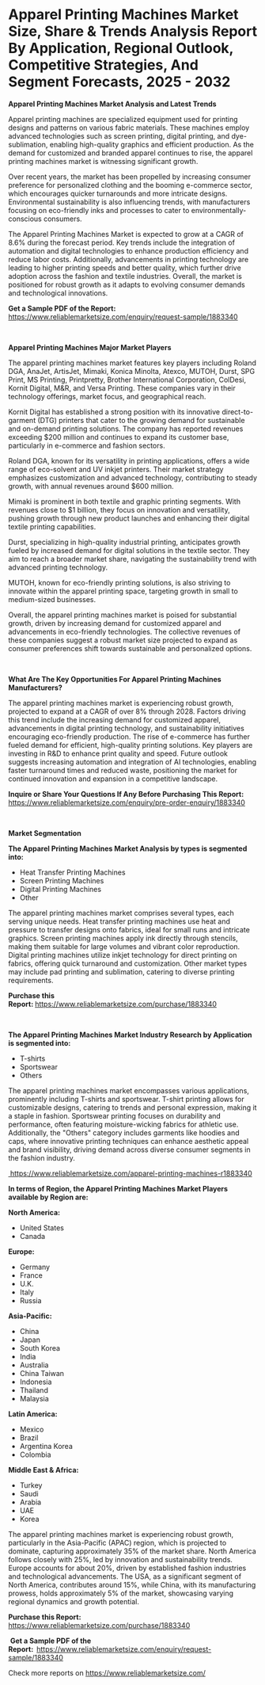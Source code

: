 <p><h1>Apparel Printing Machines Market Size, Share & Trends Analysis Report By Application, Regional Outlook, Competitive Strategies, And Segment Forecasts, 2025 - 2032</h1></p><p><strong>Apparel Printing Machines Market Analysis and Latest Trends</strong></p>
<p><p>Apparel printing machines are specialized equipment used for printing designs and patterns on various fabric materials. These machines employ advanced technologies such as screen printing, digital printing, and dye-sublimation, enabling high-quality graphics and efficient production. As the demand for customized and branded apparel continues to rise, the apparel printing machines market is witnessing significant growth.</p><p>Over recent years, the market has been propelled by increasing consumer preference for personalized clothing and the booming e-commerce sector, which encourages quicker turnarounds and more intricate designs. Environmental sustainability is also influencing trends, with manufacturers focusing on eco-friendly inks and processes to cater to environmentally-conscious consumers.</p><p>The Apparel Printing Machines Market is expected to grow at a CAGR of 8.6% during the forecast period. Key trends include the integration of automation and digital technologies to enhance production efficiency and reduce labor costs. Additionally, advancements in printing technology are leading to higher printing speeds and better quality, which further drive adoption across the fashion and textile industries. Overall, the market is positioned for robust growth as it adapts to evolving consumer demands and technological innovations.</p></p>
<p><strong>Get a Sample PDF of the Report:&nbsp;</strong> <a href="https://www.reliablemarketsize.com/enquiry/request-sample/1883340?utm_campaign=2946&utm_medium=2&utm_source=Github&utm_content=ia&utm_term=11042025&utm_id=apparel-printing-machines">https://www.reliablemarketsize.com/enquiry/request-sample/1883340</a></p>
<p>&nbsp;</p>
<p><strong>Apparel Printing Machines Major Market Players</strong></p>
<p><p>The apparel printing machines market features key players including Roland DGA, AnaJet, ArtisJet, Mimaki, Konica Minolta, Atexco, MUTOH, Durst, SPG Print, MS Printing, Printpretty, Brother International Corporation, ColDesi, Kornit Digital, M&R, and Versa Printing. These companies vary in their technology offerings, market focus, and geographical reach.</p><p>Kornit Digital has established a strong position with its innovative direct-to-garment (DTG) printers that cater to the growing demand for sustainable and on-demand printing solutions. The company has reported revenues exceeding $200 million and continues to expand its customer base, particularly in e-commerce and fashion sectors.</p><p>Roland DGA, known for its versatility in printing applications, offers a wide range of eco-solvent and UV inkjet printers. Their market strategy emphasizes customization and advanced technology, contributing to steady growth, with annual revenues around $600 million.</p><p>Mimaki is prominent in both textile and graphic printing segments. With revenues close to $1 billion, they focus on innovation and versatility, pushing growth through new product launches and enhancing their digital textile printing capabilities.</p><p>Durst, specializing in high-quality industrial printing, anticipates growth fueled by increased demand for digital solutions in the textile sector. They aim to reach a broader market share, navigating the sustainability trend with advanced printing technology.</p><p>MUTOH, known for eco-friendly printing solutions, is also striving to innovate within the apparel printing space, targeting growth in small to medium-sized businesses.</p><p>Overall, the apparel printing machines market is poised for substantial growth, driven by increasing demand for customized apparel and advancements in eco-friendly technologies. The collective revenues of these companies suggest a robust market size projected to expand as consumer preferences shift towards sustainable and personalized options.</p></p>
<p>&nbsp;</p>
<p><strong>What Are The Key Opportunities For Apparel Printing Machines Manufacturers?</strong></p>
<p><p>The apparel printing machines market is experiencing robust growth, projected to expand at a CAGR of over 8% through 2028. Factors driving this trend include the increasing demand for customized apparel, advancements in digital printing technology, and sustainability initiatives encouraging eco-friendly production. The rise of e-commerce has further fueled demand for efficient, high-quality printing solutions. Key players are investing in R&D to enhance print quality and speed. Future outlook suggests increasing automation and integration of AI technologies, enabling faster turnaround times and reduced waste, positioning the market for continued innovation and expansion in a competitive landscape.</p></p>
<p><strong>Inquire or Share Your Questions If Any Before Purchasing This Report:</strong> <a href="https://www.reliablemarketsize.com/enquiry/pre-order-enquiry/1883340?utm_campaign=2946&utm_medium=2&utm_source=Github&utm_content=ia&utm_term=11042025&utm_id=apparel-printing-machines">https://www.reliablemarketsize.com/enquiry/pre-order-enquiry/1883340</a></p>
<p>&nbsp;</p>
<p><strong>Market Segmentation</strong></p>
<p><strong>The Apparel Printing Machines Market Analysis by types is segmented into:</strong></p>
<p><ul><li>Heat Transfer Printing Machines</li><li>Screen Printing Machines</li><li>Digital Printing Machines</li><li>Other</li></ul></p>
<p><p>The apparel printing machines market comprises several types, each serving unique needs. Heat transfer printing machines use heat and pressure to transfer designs onto fabrics, ideal for small runs and intricate graphics. Screen printing machines apply ink directly through stencils, making them suitable for large volumes and vibrant color reproduction. Digital printing machines utilize inkjet technology for direct printing on fabrics, offering quick turnaround and customization. Other market types may include pad printing and sublimation, catering to diverse printing requirements.</p></p>
<p><strong>Purchase this Report:&nbsp;</strong><a href="https://www.reliablemarketsize.com/purchase/1883340?utm_campaign=2946&utm_medium=2&utm_source=Github&utm_content=ia&utm_term=11042025&utm_id=apparel-printing-machines">https://www.reliablemarketsize.com/purchase/1883340</a></p>
<p>&nbsp;</p>
<p><strong>The Apparel Printing Machines Market Industry Research by Application is segmented into:</strong></p>
<p><ul><li>T-shirts</li><li>Sportswear</li><li>Others</li></ul></p>
<p><p>The apparel printing machines market encompasses various applications, prominently including T-shirts and sportswear. T-shirt printing allows for customizable designs, catering to trends and personal expression, making it a staple in fashion. Sportswear printing focuses on durability and performance, often featuring moisture-wicking fabrics for athletic use. Additionally, the "Others" category includes garments like hoodies and caps, where innovative printing techniques can enhance aesthetic appeal and brand visibility, driving demand across diverse consumer segments in the fashion industry.</p></p>
<p><a href="https://www.reliablemarketsize.com/apparel-printing-machines-r1883340?utm_campaign=2946&utm_medium=2&utm_source=Github&utm_content=ia&utm_term=11042025&utm_id=apparel-printing-machines">&nbsp;https://www.reliablemarketsize.com/apparel-printing-machines-r1883340</a></p>
<p><strong>In terms of Region, the Apparel Printing Machines Market Players available by Region are:</strong></p>
<p>
    <p> <strong> North America: </strong>
        <ul>
            <li>United States</li>
            <li>Canada</li>
        </ul>
        </p> 
    <p> <strong> Europe: </strong>
        <ul>
            <li>Germany</li>
            <li>France</li>
            <li>U.K.</li>
            <li>Italy</li>
            <li>Russia</li>
        </ul>
        </p> 
    <p> <strong> Asia-Pacific: </strong>
        <ul>
            <li>China</li>
            <li>Japan</li>
            <li>South Korea</li>
            <li>India</li>
            <li>Australia</li>
            <li>China Taiwan</li>
            <li>Indonesia</li>
            <li>Thailand</li>
            <li>Malaysia</li>
        </ul>
        </p> 
    <p> <strong> Latin America: </strong>
        <ul>
            <li>Mexico</li>
            <li>Brazil</li>
            <li>Argentina Korea</li>
            <li>Colombia</li>
        </ul>
        </p> 
    <p> <strong> Middle East & Africa: </strong>
        <ul>
            <li>Turkey</li>
            <li>Saudi</li>
            <li>Arabia</li>
            <li>UAE</li>
            <li>Korea</li>
        </ul>
    </p>
    </p>
<p><p>The apparel printing machines market is experiencing robust growth, particularly in the Asia-Pacific (APAC) region, which is projected to dominate, capturing approximately 35% of the market share. North America follows closely with 25%, led by innovation and sustainability trends. Europe accounts for about 20%, driven by established fashion industries and technological advancements. The USA, as a significant segment of North America, contributes around 15%, while China, with its manufacturing prowess, holds approximately 5% of the market, showcasing varying regional dynamics and growth potential.</p></p>
<p><strong>Purchase this Report: </strong><a href="https://www.reliablemarketsize.com/purchase/1883340?utm_campaign=2946&utm_medium=2&utm_source=Github&utm_content=ia&utm_term=11042025&utm_id=apparel-printing-machines">https://www.reliablemarketsize.com/purchase/1883340</a></p>
<p>&nbsp;<strong>Get a Sample PDF of the Report:&nbsp;&nbsp;</strong><a href="https://www.reliablemarketsize.com/enquiry/request-sample/1883340?utm_campaign=2946&utm_medium=2&utm_source=Github&utm_content=ia&utm_term=11042025&utm_id=apparel-printing-machines">https://www.reliablemarketsize.com/enquiry/request-sample/1883340</a></p>
<p><strong></strong></p>
<p>Check more reports on <a href="https://www.reliablemarketsize.com/?utm_campaign=2946&utm_medium=2&utm_source=Github&utm_content=ia&utm_term=11042025&utm_id=apparel-printing-machines">https://www.reliablemarketsize.com/</a></p>